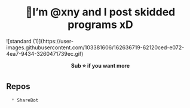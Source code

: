 

<h1 align="center">👋I’m @xny and I post skidded programs xD</h1>
<h1lign="center">![standard (1)](https://user-images.githubusercontent.com/103381606/162636719-62120ced-e072-4ea7-9434-3260471739ec.gif)</h1>

<p align='center'>
  <b>Sub ⭐ if you want more</b><br>
</p>

## Repos
```js
  * ShareBot
```

